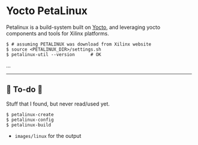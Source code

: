 # Yocto PetaLinux

<div class="row row-cols-md-2"><div>

Petalinux is a build-system built on [Yocto](index.md), and leveraging yocto components and tools for Xilinx platforms.

```shell!
$ # assuming PETALINUX was download from Xilinx website
$ source <PETALINUX_DIR>/settings.sh
$ petalinux-util --version      # OK
```
</div><div>

...
</div></div>


<hr class="sep-both">

## 👻 To-do 👻

Stuff that I found, but never read/used yet.

<div class="row row-cols-md-2"><div>

```
$ petalinux-create
$ petalinux-config
$ petalinux-build
```
</div><div>

* `images/linux` for the output
</div></div>